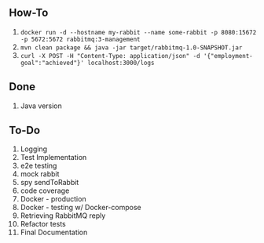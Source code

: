 ## How-To
1. `docker run -d --hostname my-rabbit --name some-rabbit -p 8080:15672 -p 5672:5672 rabbitmq:3-management`
2. `mvn clean package && java -jar target/rabbitmq-1.0-SNAPSHOT.jar`
3. `curl -X POST -H "Content-Type: application/json" -d '{"employment-goal":"achieved"}' localhost:3000/logs`

## Done
1. Java version

## To-Do
1. Logging
2. Test Implementation
  1. e2e testing
  1. mock rabbit
  1. spy sendToRabbit
  1. code coverage
3. Docker - production
4. Docker - testing w/ Docker-compose
5. Retrieving RabbitMQ reply
6. Refactor tests
7. Final Documentation
